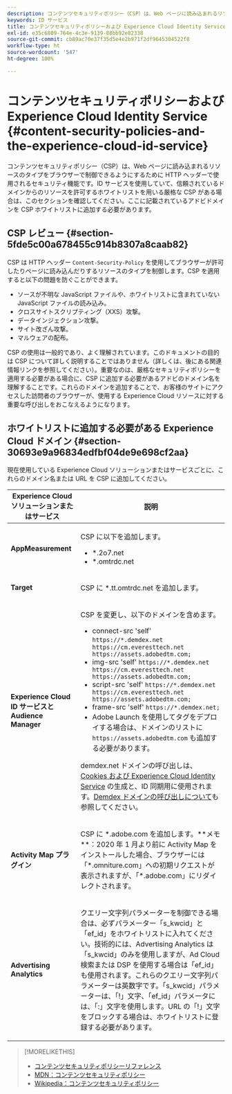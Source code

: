 ```yaml
---
description: コンテンツセキュリティポリシー（CSP）は、Web ページに読み込まれるリソースのタイプをブラウザーで制御できるようにするために HTTP ヘッダーで使用されるセキュリティ機能です。ID サービスを使用していて、信頼されているドメインからのリソースを許可するホワイトリストを用いる厳格な CSP がある場合は、このセクションを確認してください。ここに記載されているアドビドメインを CSP ホワイトリストに追加する必要があります。
keywords: ID サービス
title: コンテンツセキュリティポリシーおよび Experience Cloud Identity Service
exl-id: e35c6809-764e-4c3e-9139-88bb92e82338
source-git-commit: cb89ac70e37f35d5e4e2b971f2df9645304522f8
workflow-type: ht
source-wordcount: '547'
ht-degree: 100%

---
```


# コンテンツセキュリティポリシーおよび Experience Cloud Identity Service {#content-security-policies-and-the-experience-cloud-id-service}

コンテンツセキュリティポリシー（CSP）は、Web ページに読み込まれるリソースのタイプをブラウザーで制御できるようにするために HTTP ヘッダーで使用されるセキュリティ機能です。ID サービスを使用していて、信頼されているドメインからのリソースを許可するホワイトリストを用いる厳格な CSP がある場合は、このセクションを確認してください。ここに記載されているアドビドメインを CSP ホワイトリストに追加する必要があります。

## CSP レビュー {#section-5fde5c00a678455c914b8307a8caab82}

CSP は HTTP ヘッダー `Content-Security-Policy` を使用してブラウザーが許可したりページに読み込んだりするリソースのタイプを制御します。CSP を適用すると以下の問題を防ぐことができます。

* ソースが不明な JavaScript ファイルや、ホワイトリストに含まれていない JavaScript ファイルの読み込み。
* クロスサイトスクリプティング（XXS）攻撃。
* データインジェクション攻撃。
* サイト改ざん攻撃。
* マルウェアの配布。

CSP の使用は一般的であり、よく理解されています。このドキュメントの目的は CSP について詳しく説明することではありません（詳しくは、後にある関連情報リンクを参照してください）。重要なのは、厳格なセキュリティポリシーを適用する必要がある場合に、CSP に追加する必要があるアドビのドメイン名を理解することです。これらのドメインを追加することで、お客様のサイトにアクセスした訪問者のブラウザーが、使用する Experience Cloud リソースに対する重要な呼び出しをおこなえるようになります。

## ホワイトリストに追加する必要がある Experience Cloud ドメイン {#section-30693e9a96834edfbf04de9e698cf2aa}

現在使用している Experience Cloud ソリューションまたはサービスごとに、これらのドメイン名または URL を CSP に追加してください。

<table id="table_EC9FC999A62D4B7A830CE73B0AB9EF3C"> 
 <thead> 
  <tr> 
   <th colname="col1" class="entry"> Experience Cloud ソリューションまたはサービス </th> 
   <th colname="col2" class="entry"> 説明 </th> 
  </tr> 
 </thead>
 <tbody> 
  <tr> 
   <td colname="col1"> <p> <b>AppMeasurement</b> </p> </td> 
   <td colname="col2"> <p>CSP に以下を追加します。 </p> <p> 
     <ul id="ul_7522AE83A03A4115A84DF5B32D6DD79B"> 
      <li id="li_AB1EC161FB154BEDA1BEFE76C8A38A90"> <span class="codeph"> *.2o7.net</span> </li> 
      <li id="li_4B12A283716746949201528CD6AF529E"> <span class="codeph"> *.omtrdc.net</span> </li> 
     </ul> </p> </td> 
  </tr> 
  <tr> 
   <td colname="col1"> <p> <b>Target</b> </p> </td> 
   <td colname="col2"> <p>CSP に <span class="codeph">*.tt.omtrdc.net</span> を追加します。 </p> </td> 
  </tr> 
  <tr> 
   <td colname="col1"> <p> <b>Experience Cloud ID サービスと Audience Manager</b> </p> </td> 
   <td colname="col2"> <p>CSP を変更し、以下のドメインを含めます。</p> 
   <p><ul>
   <li>connect-src 'self' <code>https://*.demdex.net https://cm.everesttech.net https://assets.adobedtm.com;</code></li>
   <li>img-src 'self' <code>https://*.demdex.net https://cm.everesttech.net https://assets.adobedtm.com;</code></li>
   <li>script-src 'self' <code>https://*.demdex.net https://cm.everesttech.net https://assets.adobedtm.com;</code></li>
   <li>frame-src 'self' <code>https://*.demdex.net;</code></li>
   <li>Adobe Launch を使用してタグをデプロイする場合は、ドメインのリストに <code>https://assets.adobedtm.com</code> も追加する必要があります。</li></ul></p> <p><span class="codeph">demdex.net</span> ドメインの呼び出しは、<a href="../introduction/cookies.md" format="dita" scope="local">Cookies および Experience Cloud Identity Service</a> の生成と、ID 同期用に使用されます。<a href="https://experienceleague.adobe.com/docs/audience-manager/user-guide/reference/demdex-calls.html?lang=ja" format="https" scope="external">Demdex ドメインの呼び出しについて</a>も参照してください。 </p> </td> </tr> 
 <tr>
 <td colname="col1"> <p> <b>Activity Map プラグイン</b> </p> </td> 
 <td colname="col2"> <p>CSP に *.adobe.com を追加します。**メモ**：2020 年 1 月より前に Activity Map をインストールした場合、ブラウザーには「*.omniture.com」への初期リクエストが表示されますが、「*.adobe.com」にリダイレクトされます。 </p></td> 
 </tr>
 <tr>
 <td colname="col1"> <p> <b>Advertising Analytics</b> </p> </td> 
 <td colname="col2"> <p>クエリー文字列パラメーターを制御できる場合は、必ずパラメーター「s_kwcid」と「ef_id」をホワイトリストに入れてください。技術的には、Advertising Analytics は「s_kwcid」のみを使用しますが、Ad Cloud 検索または DSP を使用する場合は「ef_id」も使用されます。これらのクエリー文字列パラメーターは英数字です。「s_kwcid」パラメーターは、「!」文字、「ef_id」パラメータには、「:」文字を使用します。URL の「!」文字をブロックする場合は、ホワイトリストに登録する必要があります。</p></td> 
 </tr>
 </tbody> 
</table>

>[!MORELIKETHIS]
>
>* [コンテンツセキュリティポリシーリファレンス](https://content-security-policy.com/)
>* [MDN：コンテンツセキュリティポリシー](https://developer.mozilla.org/ja/docs/Web/HTTP/CSP)
>* [Wikipedia：コンテンツセキュリティポリシー](https://en.wikipedia.org/wiki/Content_Security_Policy)

